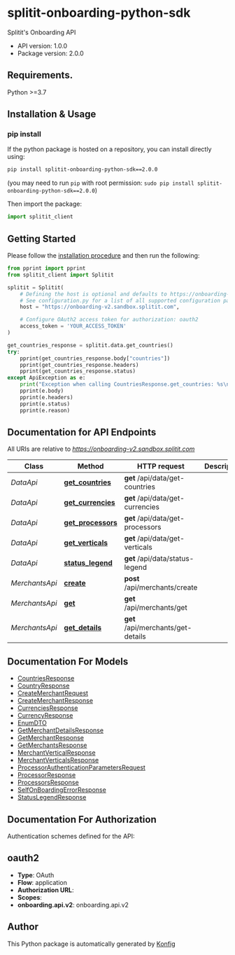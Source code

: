 # splitit-onboarding-python-sdk
Splitit's Onboarding API

- API version: 1.0.0
- Package version: 2.0.0

## Requirements.

Python >=3.7

## Installation & Usage
### pip install

If the python package is hosted on a repository, you can install directly using:

```sh
pip install splitit-onboarding-python-sdk==2.0.0
```
(you may need to run `pip` with root permission: `sudo pip install splitit-onboarding-python-sdk==2.0.0`)

Then import the package:
```python
import splitit_client
```
## Getting Started

Please follow the [installation procedure](#installation--usage) and then run the following:

```python
from pprint import pprint
from splitit_client import Splitit

splitit = Splitit(
    # Defining the host is optional and defaults to https://onboarding-v2.sandbox.splitit.com
    # See configuration.py for a list of all supported configuration parameters.
    host = "https://onboarding-v2.sandbox.splitit.com",

    # Configure OAuth2 access token for authorization: oauth2
    access_token = 'YOUR_ACCESS_TOKEN'
)

get_countries_response = splitit.data.get_countries()
try:
    pprint(get_countries_response.body["countries"])
    pprint(get_countries_response.headers)
    pprint(get_countries_response.status)
except ApiException as e:
    print("Exception when calling CountriesResponse.get_countries: %s\n" % e)
    pprint(e.body)
    pprint(e.headers)
    pprint(e.status)
    pprint(e.reason)
```

## Documentation for API Endpoints

All URIs are relative to *https://onboarding-v2.sandbox.splitit.com*

Class | Method | HTTP request | Description
------------ | ------------- | ------------- | -------------
*DataApi* | [**get_countries**](docs/apis/tags/DataApi.md#get_countries) | **get** /api/data/get-countries | 
*DataApi* | [**get_currencies**](docs/apis/tags/DataApi.md#get_currencies) | **get** /api/data/get-currencies | 
*DataApi* | [**get_processors**](docs/apis/tags/DataApi.md#get_processors) | **get** /api/data/get-processors | 
*DataApi* | [**get_verticals**](docs/apis/tags/DataApi.md#get_verticals) | **get** /api/data/get-verticals | 
*DataApi* | [**status_legend**](docs/apis/tags/DataApi.md#status_legend) | **get** /api/data/status-legend | 
*MerchantsApi* | [**create**](docs/apis/tags/MerchantsApi.md#create) | **post** /api/merchants/create | 
*MerchantsApi* | [**get**](docs/apis/tags/MerchantsApi.md#get) | **get** /api/merchants/get | 
*MerchantsApi* | [**get_details**](docs/apis/tags/MerchantsApi.md#get_details) | **get** /api/merchants/get-details | 

## Documentation For Models

 - [CountriesResponse](docs/models/CountriesResponse.md)
 - [CountryResponse](docs/models/CountryResponse.md)
 - [CreateMerchantRequest](docs/models/CreateMerchantRequest.md)
 - [CreateMerchantResponse](docs/models/CreateMerchantResponse.md)
 - [CurrenciesResponse](docs/models/CurrenciesResponse.md)
 - [CurrencyResponse](docs/models/CurrencyResponse.md)
 - [EnumDTO](docs/models/EnumDTO.md)
 - [GetMerchantDetailsResponse](docs/models/GetMerchantDetailsResponse.md)
 - [GetMerchantResponse](docs/models/GetMerchantResponse.md)
 - [GetMerchantsResponse](docs/models/GetMerchantsResponse.md)
 - [MerchantVerticalResponse](docs/models/MerchantVerticalResponse.md)
 - [MerchantVerticalsResponse](docs/models/MerchantVerticalsResponse.md)
 - [ProcessorAuthenticationParametersRequest](docs/models/ProcessorAuthenticationParametersRequest.md)
 - [ProcessorResponse](docs/models/ProcessorResponse.md)
 - [ProcessorsResponse](docs/models/ProcessorsResponse.md)
 - [SelfOnBoardingErrorResponse](docs/models/SelfOnBoardingErrorResponse.md)
 - [StatusLegendResponse](docs/models/StatusLegendResponse.md)

## Documentation For Authorization

 Authentication schemes defined for the API:
## oauth2

- **Type**: OAuth
- **Flow**: application
- **Authorization URL**: 
- **Scopes**: 
 - **onboarding.api.v2**: onboarding.api.v2



## Author
This Python package is automatically generated by [Konfig](https://konfigthis.com)
